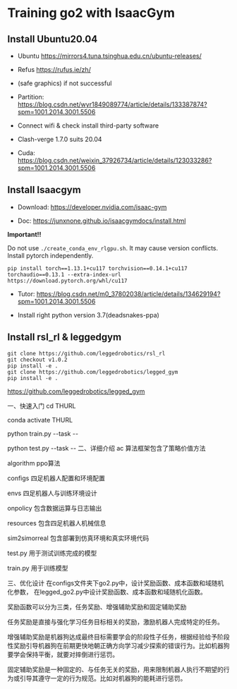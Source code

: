 # Training go2 with IsaacGym

## Install Ubuntu20.04

+ Ubuntu https://mirrors4.tuna.tsinghua.edu.cn/ubuntu-releases/

+ Refus https://rufus.ie/zh/

+ (safe graphics) if not successful

+ Partition: https://blog.csdn.net/wyr1849089774/article/details/133387874?spm=1001.2014.3001.5506

+ Connect wifi & check install third-party software

+ Clash-verge 1.7.0 suits 20.04

+ Cuda: https://blog.csdn.net/weixin_37926734/article/details/123033286?spm=1001.2014.3001.5506

## Install Isaacgym

+ Download: https://developer.nvidia.com/isaac-gym

+ Doc: https://junxnone.github.io/isaacgymdocs/install.html

**Important!!**

Do not use `./create_conda_env_rlgpu.sh`. It may cause version conflicts. Install pytorch independently.

```
pip install torch==1.13.1+cu117 torchvision==0.14.1+cu117 torchaudio==0.13.1 --extra-index-url https://download.pytorch.org/whl/cu117
```

+ Tutor: https://blog.csdn.net/m0_37802038/article/details/134629194?spm=1001.2014.3001.5506

+ Install right python version 3.7(deadsnakes-ppa)

## Install rsl_rl & leggedgym

```
git clone https://github.com/leggedrobotics/rsl_rl
git checkout v1.0.2
pip install -e .
git clone https://github.com/leggedrobotics/legged_gym
pip install -e .
```
https://github.com/leggedrobotics/legged_gym



一、快速入门
cd THURL

conda activate THURL

python train.py --task --

python test.py --task --
二、详细介绍
ac
算法框架包含了策略价值方法

algorithm
ppo算法

configs
四足机器人配置和环境配置

envs
四足机器人与训练环境设计

onpolicy
包含数据运算与日志输出

resources
包含四足机器人机械信息

sim2simorreal
包含部署到仿真环境和真实环境代码

test.py
用于测试训练完成的模型

train.py
用于训练模型

三、优化设计
在configs文件夹下go2.py中，设计奖励函数、成本函数和域随机化参数，
在legged_go2.py中设计奖励函数、成本函数和域随机化函数。

奖励函数可以分为三类，任务奖励、增强辅助奖励和固定辅助奖励

任务奖励是直接与强化学习任务目标相关的奖励，激励机器人完成特定的任务。

增强辅助奖励是机器狗达成最终目标需要学会的阶段性子任务，根据经验给予阶段性奖励引导机器狗在前期更快地朝正确方向学习减少探索的错误行为。比如机器狗要学会保持平衡，就要对摔倒进行惩罚。

固定辅助奖励是一种固定的、与任务无关的奖励，用来限制机器人执行不期望的行为或引导其遵守一定的行为规范。比如对机器狗的能耗进行惩罚。

